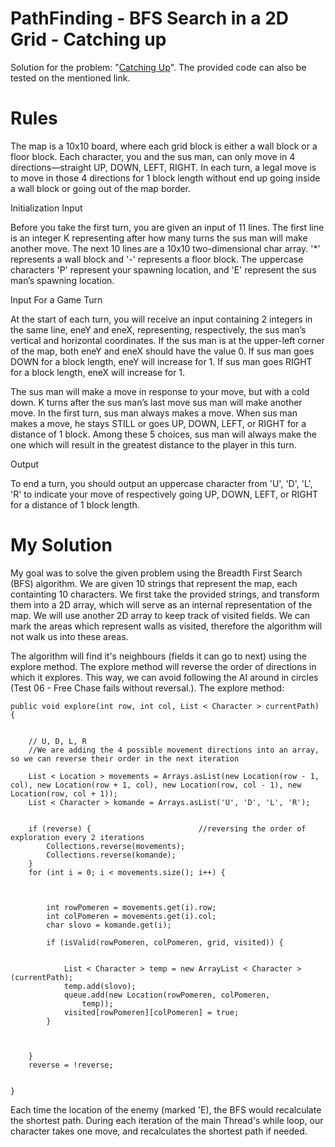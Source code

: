 # PathFinding - BFS Search in a 2D Grid - Catching up 

Solution for the problem: "[Catching Up](https://www.codingame.com/ide/puzzle/catching-up)".
The provided code can also be tested on the mentioned link.

# Rules

The map is a 10x10 board, where each grid block is either a wall block or a floor block. Each character, you and the sus man, can only move in 4 directions—straight UP, DOWN, LEFT, RIGHT. In each turn, a legal move is to move in those 4 directions for 1 block length without end up going inside a wall block or going out of the map border.

Initialization Input

Before you take the first turn, you are given an input of 11 lines. The first line is an integer K representing after how many turns the sus man will make another move. The next 10 lines are a 10x10 two-dimensional char array. '*' represents a wall block and '-' represents a floor block. The uppercase characters 'P' represent your spawning location, and 'E' represent the sus man’s spawning location.

Input For a Game Turn

At the start of each turn, you will receive an input containing 2 integers in the same line, eneY and eneX, representing, respectively, the sus man’s vertical and horizontal coordinates. If the sus man is at the upper-left corner of the map, both eneY and eneX should have the value 0. If sus man goes DOWN for a block length, eneY will increase for 1. If sus man goes RIGHT for a block length, eneX will increase for 1.

The sus man will make a move in response to your move, but with a cold down. K turns after the sus man’s last move sus man will make another move. In the first turn, sus man always makes a move. When sus man makes a move, he stays STILL or goes UP, DOWN, LEFT, or RIGHT for a distance of 1 block. Among these 5 choices, sus man will always make the one which will result in the greatest distance to the player in this turn.

Output

To end a turn, you should output an uppercase character from 'U', 'D', 'L', 'R' to indicate your move of respectively going UP, DOWN, LEFT, or RIGHT for a distance of 1 block length.

# My Solution

My goal was to solve the given problem using the Breadth First Search (BFS) algorithm. We are given 10 strings that represent the map, each containting 10 characters. 
We first take the provided strings, and transform them into a 2D array, which will serve as an internal representation of the map. We will use another 2D array to keep track of visited fields.
We can mark the areas which represent walls as visited, therefore the algorithm will not walk us into these areas.

The algorithm will find it's neighbours (fields it can go to next) using the explore method. The explore method will reverse the order of directions in which it explores. This way, we can avoid following the AI around in circles (Test 06 - Free Chase fails without reversal.).
The explore method:
```
public void explore(int row, int col, List < Character > currentPath) {


    // U, D, L, R
    //We are adding the 4 possible movement directions into an array, so we can reverse their order in the next iteration

    List < Location > movements = Arrays.asList(new Location(row - 1, col), new Location(row + 1, col), new Location(row, col - 1), new Location(row, col + 1));
    List < Character > komande = Arrays.asList('U', 'D', 'L', 'R'); 


    if (reverse) {                        //reversing the order of exploration every 2 iterations 
        Collections.reverse(movements);
        Collections.reverse(komande);
    }
    for (int i = 0; i < movements.size(); i++) {



        int rowPomeren = movements.get(i).row;
        int colPomeren = movements.get(i).col;
        char slovo = komande.get(i);

        if (isValid(rowPomeren, colPomeren, grid, visited)) {


            List < Character > temp = new ArrayList < Character > (currentPath);
            temp.add(slovo);
            queue.add(new Location(rowPomeren, colPomeren,
                temp));
            visited[rowPomeren][colPomeren] = true;
        }



    }
    reverse = !reverse;


}

```

Each time the location of the enemy (marked 'E), the BFS would recalculate the shortest path.
During each iteration of the main Thread's while loop, our character takes one move, and recalculates the shortest path if needed. 
 
